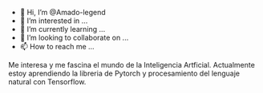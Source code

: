 - 👋 Hi, I’m @Amado-legend
- 👀 I’m interested in ...
- 🌱 I’m currently learning ...
- 💞️ I’m looking to collaborate on ...
- 📫 How to reach me ...

<!---
Amado-legend/Amado-legend is a ✨ special ✨ repository because its `README.md` (this file) appears on your GitHub profile.
You can click the Preview link to take a look at your changes.
--->
Me interesa y me fascina el mundo de la Inteligencia Artficial.
Actualmente estoy aprendiendo la libreria de Pytorch y procesamiento del lenguaje natural con Tensorflow.
